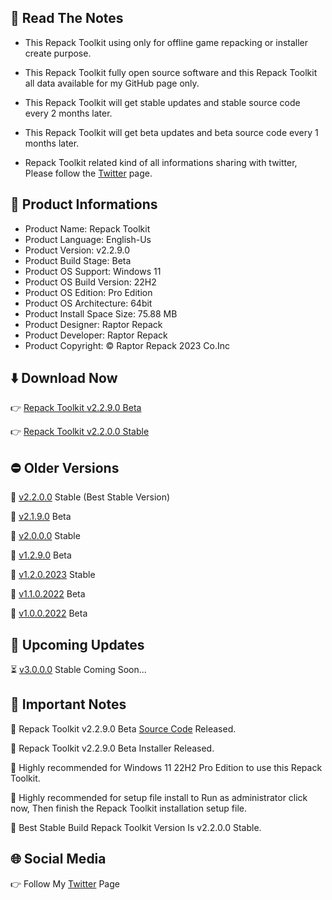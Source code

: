 📝 Read The Notes
-----------------

- This Repack Toolkit using only for offline game repacking or installer create purpose.

- This Repack Toolkit fully open source software and this Repack Toolkit all data available for my GitHub page only.

- This Repack Toolkit will get stable updates and stable source code every 2 months later.

- This Repack Toolkit will get beta updates and beta source code every 1 months later.

- Repack Toolkit related kind of all informations sharing with twitter, Please follow the [Twitter](https://www.twitter.com/raptorrepack)
 page.

📑 Product Informations
-----------------------
- Product Name: Repack Toolkit
- Product Language: English-Us
- Product Version: v2.2.9.0
- Product Build Stage: Beta
- Product OS Support: Windows 11
- Product OS Build Version: 22H2
- Product OS Edition: Pro Edition
- Product OS Architecture: 64bit
- Product Install Space Size: 75.88 MB
- Product Designer: Raptor Repack
- Product Developer: Raptor Repack
- Product Copyright: © Raptor Repack 2023 Co.Inc

⬇️ Download Now 
---------------
👉 [Repack Toolkit v2.2.9.0 Beta](https://github.com/RaptorRepack/RepackToolkit/releases/download/v2.2.9/RepackToolkit64bit_v2.2.9.0.Beta.exe)

👉 [Repack Toolkit v2.2.0.0 Stable](https://github.com/RaptorRepack/RepackToolkit/releases/download/v2.2.0/RepackToolkit64bit_v2.2.0.0.exe)

⛔ Older Versions
-----------------
🚫 [v2.2.0.0](https://github.com/RaptorRepack/RepackToolkit/releases/tag/v2.2.0) Stable (Best Stable Version)

🚫 [v2.1.9.0](https://github.com/RaptorRepack/RepackToolkit/releases/tag/v2.1.9) Beta

🚫 [v2.0.0.0](https://github.com/RaptorRepack/RepackToolkit/releases/tag/v2.0.0) Stable

🚫 [v1.2.9.0](https://github.com/RaptorRepack/RepackToolkit/releases/tag/v1.2.9) Beta

🚫 [v1.2.0.2023](https://github.com/RaptorRepack/RepackToolkit/releases/tag/v1.2.0) Stable

🚫 [v1.1.0.2022](https://github.com/RaptorRepack/RepackToolkit/releases/tag/v1.1.0) Beta

🚫 [v1.0.0.2022](https://github.com/RaptorRepack/RepackToolkit/releases/tag/v1.0.0) Beta

📢 Upcoming Updates 
-------------------
⏳ [v3.0.0.0](https://GitHub.Com/Raptorrepack/RepackToolkit) Stable Coming Soon...

📝 Important Notes
------------------
🔴 Repack Toolkit v2.2.9.0 Beta [Source Code](https://github.com/RaptorRepack/RepackToolkit/tree/Toolkit/Beta%20Project/v2.2.9) Released.

🔴 Repack Toolkit v2.2.9.0 Beta Installer Released.

🔴 Highly recommended for Windows 11 22H2 Pro Edition to use this Repack Toolkit.

🔴 Highly recommended for setup file install to Run as administrator click now, Then finish the Repack Toolkit installation setup file.

🔴 Best Stable Build Repack Toolkit Version Is v2.2.0.0
 Stable.

🌐 Social Media
---------------
👉 Follow My [Twitter](https://www.twitter.com/raptorrepack) Page
